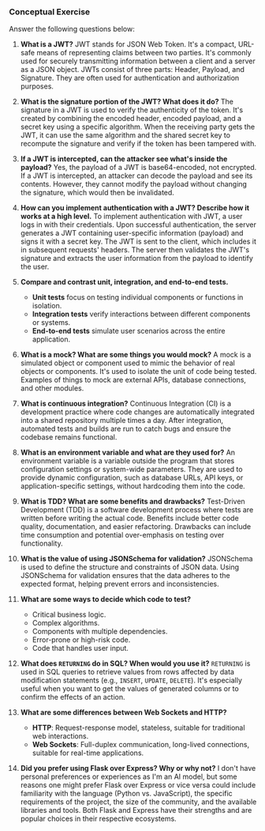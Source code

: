 ### Conceptual Exercise

Answer the following questions below:

1. **What is a JWT?**
   JWT stands for JSON Web Token. It's a compact, URL-safe means of representing claims between two parties. It's commonly used for securely transmitting information between a client and a server as a JSON object. JWTs consist of three parts: Header, Payload, and Signature. They are often used for authentication and authorization purposes.

2. **What is the signature portion of the JWT? What does it do?**
   The signature in a JWT is used to verify the authenticity of the token. It's created by combining the encoded header, encoded payload, and a secret key using a specific algorithm. When the receiving party gets the JWT, it can use the same algorithm and the shared secret key to recompute the signature and verify if the token has been tampered with.

3. **If a JWT is intercepted, can the attacker see what's inside the payload?**
   Yes, the payload of a JWT is base64-encoded, not encrypted. If a JWT is intercepted, an attacker can decode the payload and see its contents. However, they cannot modify the payload without changing the signature, which would then be invalidated.

4. **How can you implement authentication with a JWT? Describe how it works at a high level.**
   To implement authentication with JWT, a user logs in with their credentials. Upon successful authentication, the server generates a JWT containing user-specific information (payload) and signs it with a secret key. The JWT is sent to the client, which includes it in subsequent requests' headers. The server then validates the JWT's signature and extracts the user information from the payload to identify the user.

5. **Compare and contrast unit, integration, and end-to-end tests.**
   - **Unit tests** focus on testing individual components or functions in isolation.
   - **Integration tests** verify interactions between different components or systems.
   - **End-to-end tests** simulate user scenarios across the entire application.

6. **What is a mock? What are some things you would mock?**
   A mock is a simulated object or component used to mimic the behavior of real objects or components. It's used to isolate the unit of code being tested. Examples of things to mock are external APIs, database connections, and other modules.

7. **What is continuous integration?**
   Continuous Integration (CI) is a development practice where code changes are automatically integrated into a shared repository multiple times a day. After integration, automated tests and builds are run to catch bugs and ensure the codebase remains functional.

8. **What is an environment variable and what are they used for?**
   An environment variable is a variable outside the program that stores configuration settings or system-wide parameters. They are used to provide dynamic configuration, such as database URLs, API keys, or application-specific settings, without hardcoding them into the code.

9. **What is TDD? What are some benefits and drawbacks?**
   Test-Driven Development (TDD) is a software development process where tests are written before writing the actual code. Benefits include better code quality, documentation, and easier refactoring. Drawbacks can include time consumption and potential over-emphasis on testing over functionality.

10. **What is the value of using JSONSchema for validation?**
    JSONSchema is used to define the structure and constraints of JSON data. Using JSONSchema for validation ensures that the data adheres to the expected format, helping prevent errors and inconsistencies.

11. **What are some ways to decide which code to test?**
    - Critical business logic.
    - Complex algorithms.
    - Components with multiple dependencies.
    - Error-prone or high-risk code.
    - Code that handles user input.

12. **What does `RETURNING` do in SQL? When would you use it?**
    `RETURNING` is used in SQL queries to retrieve values from rows affected by data modification statements (e.g., `INSERT`, `UPDATE`, `DELETE`). It's especially useful when you want to get the values of generated columns or to confirm the effects of an action.

13. **What are some differences between Web Sockets and HTTP?**
    - **HTTP**: Request-response model, stateless, suitable for traditional web interactions.
    - **Web Sockets**: Full-duplex communication, long-lived connections, suitable for real-time applications.

14. **Did you prefer using Flask over Express? Why or why not?**
    I don't have personal preferences or experiences as I'm an AI model, but some reasons one might prefer Flask over Express or vice versa could include familiarity with the language (Python vs. JavaScript), the specific requirements of the project, the size of the community, and the available libraries and tools. Both Flask and Express have their strengths and are popular choices in their respective ecosystems.